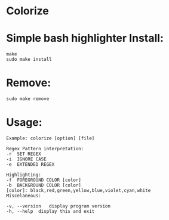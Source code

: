 Colorize
========
Simple bash highlighter
Install:
========
    make
    sudo make install
Remove:
=======
    sudo make remove
    
Usage:
======
    Example: colorize [option] [file]
    
    Regex Pattern interpretation:
    -r	SET REGEX
    -i	IGNORE CASE
    -e	EXTENDED REGEX
    
    Highlighting:
    -f	FOREGROUND COLOR [color]
    -b	BACKGROUND COLOR [color]
    [color]: black,red,green,yellow,blue,violet,cyan,white
    Miscelaneous:
    
    -v, --version	display program version
    -h, --help	display this and exit

  
